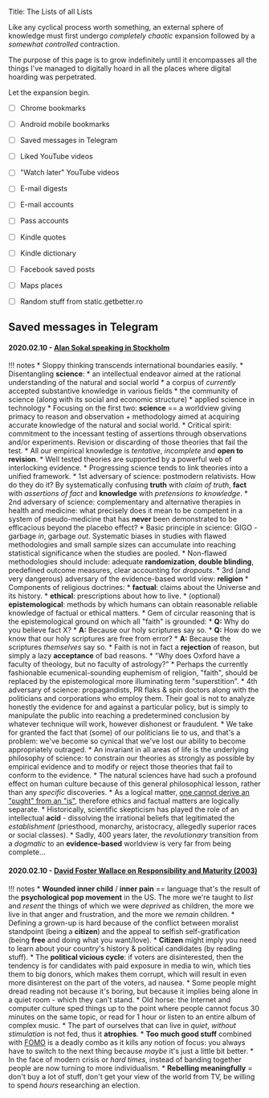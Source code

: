 Title: The Lists of all Lists

Like any cyclical process worth something, an external sphere of knowledge
must first undergo _completely chaotic_ expansion followed by a _somewhat
controlled_ contraction.

The purpose of this page is to grow indefinitely until it encompasses all
the things I've managed to digitally hoard in all the places where digital
hoarding was perpetrated.

Let the expansion begin.

- [ ] Chrome bookmarks
- [ ] Android mobile bookmarks
- [ ] Saved messages in Telegram
- [ ] Liked YouTube videos
- [ ] "Watch later" YouTube videos
- [ ] E-mail digests
- [ ] E-mail accounts
- [ ] Pass accounts
- [ ] Kindle quotes
- [ ] Kindle dictionary
- [ ] Facebook saved posts
- [ ] Maps places
- [ ] Random stuff from static.getbetter.ro


## Saved messages in Telegram

#### 2020.02.10 - [Alan Sokal speaking in Stockholm](https://www.youtube.com/watch?v=kuKmMyhnG94)

!!! notes
    * Sloppy thinking transcends international boundaries easily.
    * Disentangling __science__:
        * an intellectual endeavor aimed at the rational understanding of the
        natural and social world
        * a corpus of _currently_ accepted substantive knowledge in various
        fields
        * the community of science (along with its social and economic structure)
        * applied science in technology
    * Focusing on the first two: __science__ == a worldview giving primacy to
    reason and observation + methodology aimed at acquiring accurate knowledge
    of the natural and social world.
    * Critical spirit: commitment to the incessant testing of assertions through
    observations and/or experiments. Revision or discarding of those theories
    that fail the test.
    * All our empirical knowledge is _tentative_, _incomplete_ and __open to
    revision__.
    * Well tested theories are supported by a powerful web of interlocking
    evidence.
    * Progressing science tends to link theories into a unified framework.
    * 1st adversary of science: postmodern relativists. How do they do it?
    By systematically confusing __truth__ with _claim of truth_, __fact__ with
    _assertions of fact_ and __knowledge__ with _pretensions to knowledge_.
    * 2nd adversary of science: complementary and alternative therapies in
    health and medicine: what precisely does it mean to be competent in a system
    of pseudo-medicine that has __never__ been demonstrated to be efficacious beyond
    the placebo effect?
    * Basic principle in science: GIGO - garbage _in_, garbage _out_.
    Systematic biases in studies with flawed methodologies and small sample
    sizes can accumulate into reaching statistical significance when the
    studies are pooled.
    * Non-flawed methodologies should include: adequate __randomization__,
    __double blinding__, predefined outcome measures, clear accounting for
    _dropouts_.
    * 3rd (and very dangerous) adversary of the evidence-based world view:
    __religion__
    * Components of religious doctrines:
        * __factual__: claims about the Universe and its history.
        * __ethical__: prescriptions about how to live.
        * (optional) __epistemological__: methods by which humans can obtain
        reasonable reliable knowledge of factual or ethical matters.
    * Gem of circular reasoning that is the epistemological ground on which
    all "faith" is grounded:
        * __Q:__ Why do you believe fact X?
        * __A:__ Because our holy scriptures say so.
        * __Q:__ How do we know that our holy scriptures are free from error?
        * __A:__ Because the scriptures _themselves_ say so.
    * Faith is not in fact a __rejection__ of reason, but simply a lazy
    __acceptance__ of bad reasons.
    * "Why does Oxford have a faculty of theology, but no faculty of astrology?"
    * Perhaps the currently fashionable ecumenical-sounding euphemism of
    religion, "faith", should be replaced by the epistemological more
    illuminating term "superstition".
    * 4th adversary of science: propagandists, PR flaks & spin doctors along
    with the politicians and corporations who employ them. Their goal is not to
    analyze honestly the evidence for and against a particular policy, but is
    simply to manipulate the public into reaching a predetermined conclusion by
    whatever technique will work, however dishonest or fraudulent.
    * We take for granted the fact that (some) of our politicians lie to us,
    and that's a problem: we've become so cynical that we've lost our ability
    to become appropriately outraged.
    * An invariant in all areas of life is the underlying philosophy of science:
    to constrain our theories as strongly as possible by empirical evidence and
    to modify or reject those theories that fail to conform to the evidence.
    * The natural sciences have had such a profound effect on human culture
    because of this general philosophical lesson, rather than any _specific_
    discoveries.
    * As a logical matter, [one cannot derive an "ought" from an "is"](https://www.youtube.com/watch?v=eT7yXG2aJdY), therefore ethics and factual matters are
    logically separate.
    * Historically, scientific skepticism has played the role of an intellectual
    __acid__ - dissolving the irrational beliefs that legitimated the
    _establishment_ (priesthood, monarchy, aristocracy, allegedly superior
    races or social classes).
    * Sadly, 400 years later, the _revolutionary_ transition from a _dogmatic_
    to an __evidence-based__ worldview is very far from being complete...


#### 2020.02.10 - [David Foster Wallace on Responsibility and Maturity (2003)](https://www.youtube.com/watch?time_continue=1&v=dLHoEQSoGLs)

!!! notes
    * __Wounded inner child__ / __inner pain__ == language that's the result of
    the __psychological pop movement__ in the US. The more we're taught to
    _list_ and _resent_ the things of which we were _deprived_ as children,
    the more we live in that anger and frustration, and the more we _remain_
    children.
    * Defining a grown-up is hard because of the conflict between moralist
    standpoint (being a __citizen__) and the appeal to selfish
    self-gratification (being __free__ and doing what you want/love).
    * __Citizen__ might imply you need to learn about your country's history &
    political candidates (by reading stuff).
    * The __political vicious cycle__: if voters are disinterested,  then the
    tendency is for candidates with paid exposure in media to win, which ties
    them to big donors, which makes them corrupt, which will result in even more
    disinterest on the part of the voters, ad nausea.
    * Some people might dread reading not because it's boring, but because it
    implies being alone in a quiet room - which they can't stand.
    * Old horse: the Internet and computer culture sped things up to the point
    where people cannot focus 30 minutes on the same topic, or read for 1 hour
    or listen to an entire album of complex music.
    * The part of ourselves that can live in _quiet_, _without stimulation_ is
    not fed, thus it __atrophies__.
    * __Too much good stuff__ combined with
    [FOMO](https://en.wikipedia.org/wiki/Fear_of_missing_out) is a deadly combo
    as it kills any notion of focus: you always have to switch to the next
    thing because _maybe_ it's just a little bit better.
    * In the face of modern crisis or _hard times_, instead of banding together
    people are now turning to more individualism.
    * __Rebelling meaningfully__ = don't buy a lot of stuff, don't get your view
    of the world from TV, be willing to spend _hours_ researching an election.
